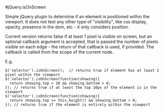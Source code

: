 #jQuery.isOnScreen

Simple jQuery plugin to determine if an element is positioned within the viewport.  It does not test any other type of "visibility", like css display, opacity, presence in the dom, etc - it only considers position.

Current version returns false if at least 1 pixel is visible on screen, but an optional callback argument is accepted, that is passed the number of pixels visible on each edge - the return of that callback is used, if provided.  The callback is called from the scope of the current node.

E.g.

    $('selector').isOnScreen();  // returns true if element has at least 1 pixel within the viewport
    $('selector').isOnScreen(function(showing){
      return showing.top > 10 && showing.bottom > 0;
    }); // returns true if at least the top 10px of the element is in the viewport
    $('selector').isOnScreen(function(showing){
      return showing.top >= this.height() && showing.bottom > 0;
    }); // returns true if the element is entirely within the viewport
